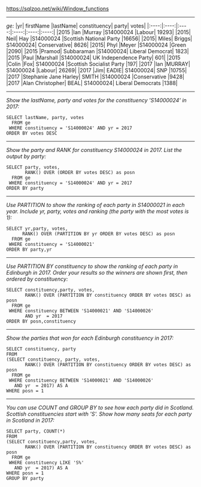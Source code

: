 https://sqlzoo.net/wiki/Window_functions
***
*ge:*
|yr|	firstName	|lastName|	constituency|	party|	votes|
|:----:|:----:|:----:|:----:|:----:|:----:|
|2015	|Ian	|Murray	|S14000024	|Labour|	19293|
|2015|	Neil|	Hay	|S14000024	|Scottish National Party	|16656|
|2015|	Miles|	Briggs|	S14000024|	Conservative|	8626|
|2015|	Phyl	|Meyer	|S14000024	|Green	|2090|
|2015	|Pramod|	Subbaraman	|S14000024|	Liberal Democrat|	1823|
|2015	|Paul	|Marshall	|S14000024|	UK Independence Party|	601|
|2015	|Colin	|Fox|	S14000024	|Scottish Socialist Party	|197|
|2017	|Ian	|MURRAY|	S14000024	|Labour|	26269|
|2017	|Jim|	EADIE|	S14000024|	SNP	|10755|
|2017	|Stephanie Jane Harley|	SMITH	|S14000024	|Conservative	|9428|
|2017	|Alan Christopher|	BEAL|	S14000024|	Liberal Democrats	|1388|
***
*Show the lastName, party and votes for the constituency 'S14000024' in 2017:*
```
SELECT lastName, party, votes
  FROM ge
 WHERE constituency = 'S14000024' AND yr = 2017
ORDER BY votes DESC
```
***
*Show the party and RANK for constituency S14000024 in 2017. List the output by party:*
```
SELECT party, votes,
       RANK() OVER (ORDER BY votes DESC) as posn
  FROM ge
 WHERE constituency = 'S14000024' AND yr = 2017
ORDER BY party
```
***
*Use PARTITION to show the ranking of each party in S14000021 in each year. Include yr, party, votes and ranking (the party with the most votes is 1):*
```
SELECT yr,party, votes,
      RANK() OVER (PARTITION BY yr ORDER BY votes DESC) as posn
  FROM ge
 WHERE constituency = 'S14000021'
ORDER BY party,yr
```
***
*Use PARTITION BY constituency to show the ranking of each party in Edinburgh in 2017. Order your results so the winners are shown first, then ordered by constituency:*
```
SELECT constituency,party, votes,
       RANK() OVER (PARTITION BY constituency ORDER BY votes DESC) as posn
  FROM ge
 WHERE constituency BETWEEN 'S14000021' AND 'S14000026'
       AND yr  = 2017
ORDER BY posn,constituency
```
***
*Show the parties that won for each Edinburgh constituency in 2017:*
```
SELECT constituency, party
FROM
(SELECT constituency, party, votes,
       RANK() OVER (PARTITION BY constituency ORDER BY votes DESC) as posn
  FROM ge
 WHERE constituency BETWEEN 'S14000021' AND 'S14000026'
   AND yr  = 2017) AS A
WHERE posn = 1
```
***
*You can use COUNT and GROUP BY to see how each party did in Scotland. Scottish constituencies start with 'S'. Show how many seats for each party in Scotland in 2017:*
```
SELECT party, COUNT(*)
FROM
(SELECT constituency,party, votes,
       RANK() OVER (PARTITION BY constituency ORDER BY votes DESC) as posn
  FROM ge
 WHERE constituency LIKE 'S%'
   AND yr  = 2017) AS A
WHERE posn = 1
GROUP BY party
```

